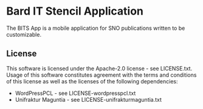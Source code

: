 # Bard IT Stencil Application
The BITS App is a mobile application for SNO publications written to be customizable.

## License
This software is licensed under the Apache-2.0 license - see LICENSE.txt. Usage of this software constitutes agreement with the terms and conditions of this license as well as the licenses of the following dependencies:

- WordPressPCL - see LICENSE-wordpresspcl.txt
- Unifraktur Maguntia - see LICENSE-unifrakturmaguntia.txt